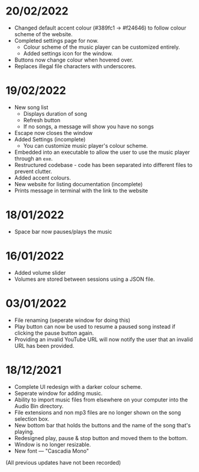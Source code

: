 # 20/02/2022
* Changed default accent colour (#389fc1 → #f24646) to follow colour scheme of the website.
* Completed settings page for now.
    - Colour scheme of the music player can be customized entirely.
    - Added settings icon for the window.
* Buttons now change colour when hovered over.
* Replaces illegal file characters with underscores.

# 19/02/2022
* New song list
    - Displays duration of song
    - Refresh button
    - If no songs, a message will show you have no songs
* Escape now closes the window
* Added Settings (incomplete)
    - You can customize music player's colour scheme.
* Embedded into an executable to allow the user to use the music player through an `exe`.
* Restructured codebase - code has been separated into different files to prevent clutter.
* Added accent colours.
* New website for listing documentation (incomplete)
* Prints message in terminal with the link to the website

# 18/01/2022
* Space bar now pauses/plays the music

# 16/01/2022
* Added volume slider
* Volumes are stored between sessions using a JSON file.

# 03/01/2022
* File renaming (seperate window for doing this)
* Play button can now be used to resume a paused song instead if clicking the pause button again.
* Providing an invalid YouTube URL will now notify the user that an invalid URL has been provided.

# 18/12/2021
* Complete UI redesign with a darker colour scheme.
* Seperate window for adding music.
* Ability to import music files from elsewhere on your computer into the Audio Bin directory.
* File extensions and non mp3 files are no longer shown on the song selection box.
* New bottom bar that holds the buttons and the name of the song that's playing.
* Redesigned play, pause & stop button and moved them to the bottom.
* Window is no longer resizable.
* New font — "Cascadia Mono"

(All previous updates have not been recorded)